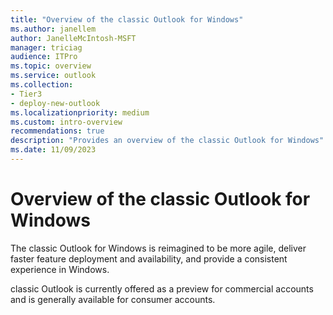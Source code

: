 ```yaml
---
title: "Overview of the classic Outlook for Windows"
ms.author: janellem
author: JanelleMcIntosh-MSFT
manager: triciag
audience: ITPro
ms.topic: overview
ms.service: outlook
ms.collection:
- Tier3
- deploy-new-outlook
ms.localizationpriority: medium
ms.custom: intro-overview
recommendations: true
description: "Provides an overview of the classic Outlook for Windows"
ms.date: 11/09/2023
---
```


# Overview of the classic Outlook for Windows

The classic Outlook for Windows is reimagined to be more agile, deliver faster feature deployment and availability, and provide a consistent experience in Windows.

classic Outlook is currently offered as a preview for commercial accounts and is generally available for consumer accounts.

